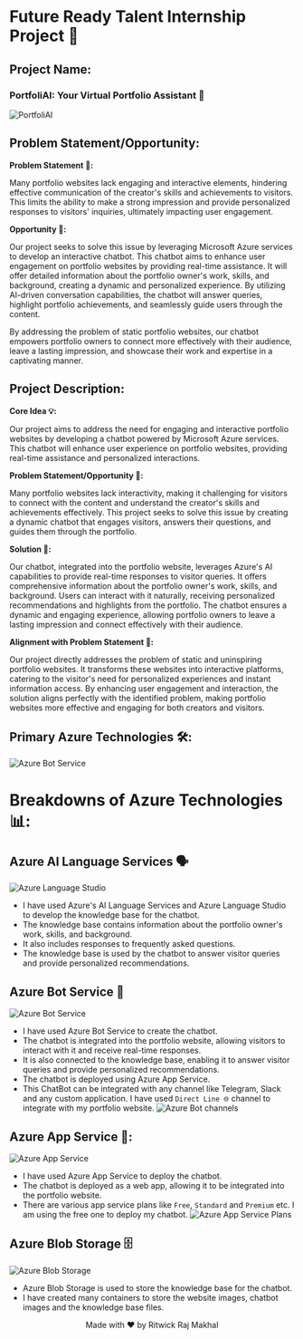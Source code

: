 # Future Ready Talent Internship Project 📝

## Project Name:

### PortfoliAI: Your Virtual Portfolio Assistant 🤖

![PortfoliAI](./readme_images/portfoli-ai.png)

## Problem Statement/Opportunity:

**Problem Statement 📝:**

Many portfolio websites lack engaging and interactive elements, hindering effective communication of the creator's skills and achievements to visitors. This limits the ability to make a strong impression and provide personalized responses to visitors' inquiries, ultimately impacting user engagement.

**Opportunity 🤩:**

Our project seeks to solve this issue by leveraging Microsoft Azure services to develop an interactive chatbot. This chatbot aims to enhance user engagement on portfolio websites by providing real-time assistance. It will offer detailed information about the portfolio owner's work, skills, and background, creating a dynamic and personalized experience. By utilizing AI-driven conversation capabilities, the chatbot will answer queries, highlight portfolio achievements, and seamlessly guide users through the content.

By addressing the problem of static portfolio websites, our chatbot empowers portfolio owners to connect more effectively with their audience, leave a lasting impression, and showcase their work and expertise in a captivating manner.

## Project Description:

**Core Idea 💡:**

Our project aims to address the need for engaging and interactive portfolio websites by developing a chatbot powered by Microsoft Azure services. This chatbot will enhance user experience on portfolio websites, providing real-time assistance and personalized interactions.

**Problem Statement/Opportunity 🔎:**

Many portfolio websites lack interactivity, making it challenging for visitors to connect with the content and understand the creator's skills and achievements effectively. This project seeks to solve this issue by creating a dynamic chatbot that engages visitors, answers their questions, and guides them through the portfolio.

**Solution 🧩:**

Our chatbot, integrated into the portfolio website, leverages Azure's AI capabilities to provide real-time responses to visitor queries. It offers comprehensive information about the portfolio owner's work, skills, and background. Users can interact with it naturally, receiving personalized recommendations and highlights from the portfolio. The chatbot ensures a dynamic and engaging experience, allowing portfolio owners to leave a lasting impression and connect effectively with their audience.

**Alignment with Problem Statement 🔦:**

Our project directly addresses the problem of static and uninspiring portfolio websites. It transforms these websites into interactive platforms, catering to the visitor's need for personalized experiences and instant information access. By enhancing user engagement and interaction, the solution aligns perfectly with the identified problem, making portfolio websites more effective and engaging for both creators and visitors.

## Primary Azure Technologies 🛠️:

![Azure Bot Service](./readme_images/azure-services.png)

# Breakdowns of Azure Technologies 📊:

## Azure AI Language Services 🗣️

![Azure Language Studio](./readme_images/azure-language-studio.png)

- I have used Azure's AI Language Services and Azure Language Studio to develop the knowledge base for the chatbot.
- The knowledge base contains information about the portfolio owner's work, skills, and background.
- It also includes responses to frequently asked questions.
- The knowledge base is used by the chatbot to answer visitor queries and provide personalized recommendations.

## Azure Bot Service 🤖

![Azure Bot Service](./readme_images/azure-bot-service.png)

- I have used Azure Bot Service to create the chatbot.
- The chatbot is integrated into the portfolio website, allowing visitors to interact with it and receive real-time responses.
- It is also connected to the knowledge base, enabling it to answer visitor queries and provide personalized recommendations.
- The chatbot is deployed using Azure App Service.
- This ChatBot can be integrated with any channel like Telegram, Slack and any custom application. I have used `Direct Line 🌐` channel to integrate with my portfolio website.
  ![Azure Bot channels](./readme_images/azure-bot-channels.png)

## Azure App Service 📱:

![Azure App Service](./readme_images/azure-app-service.png)

- I have used Azure App Service to deploy the chatbot.
- The chatbot is deployed as a web app, allowing it to be integrated into the portfolio website.
- There are various app service plans like `Free`, `Standard` and `Premium` etc. I am using the free one to deploy my chatbot.
  ![Azure App Service Plans](./readme_images/azure-app-service-plans.png)

## Azure Blob Storage 🗄️

![Azure Blob Storage](./readme_images/azure-blob-storage.png)

- Azure Blob Storage is used to store the knowledge base for the chatbot.
- I have created many containers to store the website images, chatbot images and the knowledge base files.

<center>Made with ❤️ by Ritwick Raj Makhal</center>

